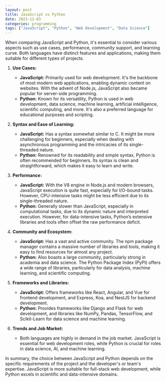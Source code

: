 ```yaml
---
layout: post
title: JavaScript vs Python
date: 2023-12-03
categories: programming
tags: ["JavaScript", "Python", "Web Development", "Data Science"]
---
```


When comparing JavaScript and Python, it's essential to consider various aspects such as use cases, performance, community support, and learning curve. Both languages have distinct features and applications, making them suitable for different types of projects.

1. **Use Cases:**
   - **JavaScript:** Primarily used for web development. It's the backbone of most modern web applications, enabling dynamic content on websites. With the advent of Node.js, JavaScript also became popular for server-side programming.
   - **Python:** Known for its versatility, Python is used in web development, data science, machine learning, artificial intelligence, scientific computing, and more. It's also a preferred language for educational purposes and scripting.

2. **Syntax and Ease of Learning:**
   - **JavaScript:** Has a syntax somewhat similar to C. It might be more challenging for beginners, especially when dealing with asynchronous programming and the intricacies of its single-threaded nature.
   - **Python:** Renowned for its readability and simple syntax, Python is often recommended for beginners. Its syntax is clean and straightforward, which makes it easy to learn and write.

3. **Performance:**
   - **JavaScript:** With the V8 engine in Node.js and modern browsers, JavaScript execution is quite fast, especially for I/O-bound tasks. However, CPU-intensive tasks might be less efficient due to its single-threaded nature.
   - **Python:** Generally slower than JavaScript, especially in computational tasks, due to its dynamic nature and interpreted execution. However, for data-intensive tasks, Python’s extensive libraries and tools often offset the raw performance deficit.

4. **Community and Ecosystem:**
   - **JavaScript:** Has a vast and active community. The npm package manager contains a massive number of libraries and tools, making it easy to find resources for almost any project.
   - **Python:** Also boasts a large community, particularly strong in academia and data science. The Python Package Index (PyPI) offers a wide range of libraries, particularly for data analysis, machine learning, and scientific computing.

5. **Frameworks and Libraries:**
   - **JavaScript:** Offers frameworks like React, Angular, and Vue for frontend development, and Express, Koa, and NestJS for backend development.
   - **Python:** Provides frameworks like Django and Flask for web development, and libraries like NumPy, Pandas, TensorFlow, and Scikit-Learn for data science and machine learning.

6. **Trends and Job Market:**
   - Both languages are highly in demand in the job market. JavaScript is essential for web development roles, while Python is crucial for roles in data science, AI, and machine learning.

In summary, the choice between JavaScript and Python depends on the specific requirements of the project and the developer's or team's expertise. JavaScript is more suitable for full-stack web development, while Python excels in scientific and data-intensive domains.